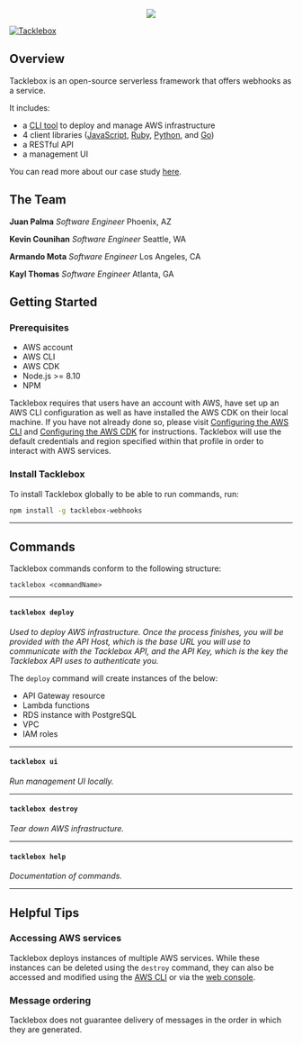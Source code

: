 <p align="center">
  <img src="https://i.imgur.com/s9Gvwsg.png">
</p>

[![Tacklebox](https://img.shields.io/badge/tacklebox-case%20study-blue)](https://tacklebox-webhooks.github.io)

## Overview

Tacklebox is an open-source serverless framework that offers webhooks as a service.

It includes:
- a [CLI tool](https://github.com/tacklebox-webhooks/cli) to deploy and manage AWS infrastructure
- 4 client libraries ([JavaScript](https://github.com/tacklebox-webhooks/javascript),
    [Ruby](https://github.com/tacklebox-webhooks/ruby),
    [Python](https://github.com/tacklebox-webhooks/python),
    and [Go](https://github.com/tacklebox-webhooks/golang))
- a RESTful API
- a management UI

You can read more about our case study [here](https://tacklebox-webhooks.github.io").

## The Team
**Juan Palma** *Software Engineer* Phoenix, AZ

**Kevin Counihan** *Software Engineer* Seattle, WA

**Armando Mota** *Software Engineer* Los Angeles, CA

**Kayl Thomas** *Software Engineer* Atlanta, GA

## Getting Started

### Prerequisites
* AWS account
* AWS CLI
* AWS CDK
* Node.js >= 8.10
* NPM

Tacklebox requires that users have an account with AWS, have set up an
AWS CLI configuration as well as have installed the AWS CDK on their local machine.
If you have not already done so, please visit
[Configuring the AWS CLI](https://docs.aws.amazon.com/cli/latest/userguide/cli-chap-configure.html)
and [Configuring the AWS CDK](https://docs.aws.amazon.com/cdk/latest/guide/cli.html)
for instructions. Tacklebox will use the default credentials and region specified
within that profile in order to interact with AWS services.

### Install Tacklebox

To install Tacklebox globally to be able to run commands, run:

``` bash
npm install -g tacklebox-webhooks
```
---

## Commands

Tacklebox commands conform to the following structure:
```
tacklebox <commandName>
```

---

#### `tacklebox deploy`
*Used to deploy AWS infrastructure. Once the process finishes, you*
*will be provided with the API Host, which is the base URL*
*you will use to communicate with the Tacklebox API, and the API Key,*
*which is the key the Tacklebox API uses to authenticate you.*

The `deploy` command will create instances of the below:
- API Gateway resource
- Lambda functions
- RDS instance with PostgreSQL
- VPC
- IAM roles

---

#### `tacklebox ui`
*Run management UI locally.*

---
#### `tacklebox destroy`
*Tear down AWS infrastructure.*

---

#### `tacklebox help`
*Documentation of commands.*

---

## Helpful Tips

### Accessing AWS services

Tacklebox deploys instances of multiple AWS services. While these instances can be deleted
using the `destroy` command, they can also be accessed and modified using the
[AWS CLI](https://docs.aws.amazon.com/cli/index.html) or via the
[web console](https://console.aws.amazon.com/console/home).

### Message ordering

Tacklebox does not guarantee delivery of messages in the order in which they are generated.
